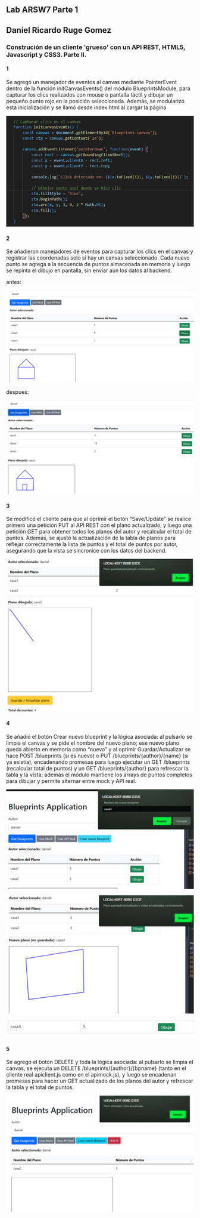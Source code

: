 ## Lab ARSW7 Parte 1

## Daniel Ricardo Ruge Gomez

### Construción de un cliente 'grueso' con un API REST, HTML5, Javascript y CSS3. Parte II.


#### 1

Se agregó un manejador de eventos al canvas mediante PointerEvent dentro de la función initCanvasEvents() del módulo BlueprintsModule, para capturar los clics realizados con mouse o pantalla táctil y dibujar un pequeño punto rojo en la posición seleccionada. Además, se modularizó esta inicialización y se llamó desde index.html al cargar la página

![alt text](./Back/img/media/image.png)

#### 2

Se añadieron manejadores de eventos para capturar los clics en el canvas y registrar las coordenadas solo si hay un canvas seleccionado. Cada nuevo punto se agrega a la secuencia de puntos almacenada en memoria y luego se repinta el dibujo en pantalla, sin enviar aún los datos al backend.

antes:

![alt text](./Back/img/media/image2.png)

despues:

![alt text](./Back/img/media/image3.png)


#### 3

Se modificó el cliente para que al oprimir el botón “Save/Update” se realice primero una petición PUT al API REST con el plano actualizado, y luego una petición GET para obtener todos los planos del autor y recalcular el total de puntos. Además, se ajustó la actualización de la tabla de planos para reflejar correctamente la lista de puntos y el total de puntos por autor, asegurando que la vista se sincronice con los datos del backend.

![alt text](./Back/img/media/image4.png)


#### 4

Se añadió el botón Crear nuevo blueprint y la lógica asociada: al pulsarlo se limpia el canvas y se pide el nombre del nuevo plano; ese nuevo plano queda abierto en memoria como “nuevo” y al oprimir Guardar/Actualizar se hace POST /blueprints (si es nuevo) o PUT /blueprints/{author}/{name} (si ya existía), encadenando promesas para luego ejecutar un GET /blueprints (recalcular total de puntos) y un GET /blueprints/{author} para refrescar la tabla y la vista; además el módulo mantiene los arrays de puntos completos para dibujar y permite alternar entre mock y API real.

![alt text](./Back/img/media/image5.png)

![alt text](./Back/img/media/image6.png)

![alt text](./Back/img/media/image7.png)


#### 5

Se agregó el botón DELETE y toda la lógica asociada: al pulsarlo se limpia el canvas, se ejecuta un DELETE /blueprints/{author}/{bpname} (tanto en el cliente real apiclient.js como en el apimock.js), y luego se encadenan promesas para hacer un GET actualizado de los planos del autor y refrescar la tabla y el total de puntos.

![alt text](./Back/img/media/image8.png)